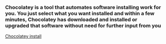 
### Chocolatey is a tool that automates software installing work for you. You just select what you want installed and within a few minutes, Chocolatey has downloaded and installed or upgraded that software without need for further input from you



[Chocolatey install](https://chocolatey.org/install)

